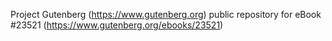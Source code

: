 Project Gutenberg (https://www.gutenberg.org) public repository for eBook #23521 (https://www.gutenberg.org/ebooks/23521)
